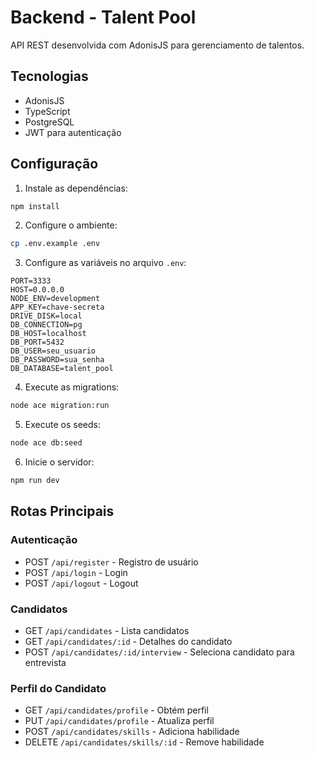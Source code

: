 # Backend - Talent Pool

API REST desenvolvida com AdonisJS para gerenciamento de talentos.

## Tecnologias
- AdonisJS
- TypeScript
- PostgreSQL
- JWT para autenticação

## Configuração

1. Instale as dependências:
```bash
npm install
```

2. Configure o ambiente:
```bash
cp .env.example .env
```

3. Configure as variáveis no arquivo `.env`:
```
PORT=3333
HOST=0.0.0.0
NODE_ENV=development
APP_KEY=chave-secreta
DRIVE_DISK=local
DB_CONNECTION=pg
DB_HOST=localhost
DB_PORT=5432
DB_USER=seu_usuario
DB_PASSWORD=sua_senha
DB_DATABASE=talent_pool
```

4. Execute as migrations:
```bash
node ace migration:run
```

5. Execute os seeds:
```bash
node ace db:seed
```

6. Inicie o servidor:
```bash
npm run dev
```

## Rotas Principais

### Autenticação
- POST `/api/register` - Registro de usuário
- POST `/api/login` - Login
- POST `/api/logout` - Logout

### Candidatos
- GET `/api/candidates` - Lista candidatos
- GET `/api/candidates/:id` - Detalhes do candidato
- POST `/api/candidates/:id/interview` - Seleciona candidato para entrevista

### Perfil do Candidato
- GET `/api/candidates/profile` - Obtém perfil
- PUT `/api/candidates/profile` - Atualiza perfil
- POST `/api/candidates/skills` - Adiciona habilidade
- DELETE `/api/candidates/skills/:id` - Remove habilidade 